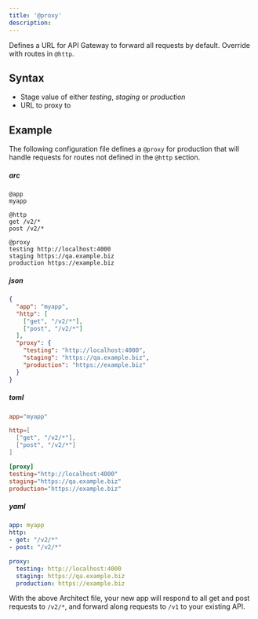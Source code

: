 ```yaml
---
title: '@proxy'
description: 
---
```


Defines a URL for API Gateway to forward all requests by default. Override with routes in `@http`.

## Syntax

- Stage value of either *testing*, *staging* or *production*
- URL to proxy to

## Example

The following configuration file defines a `@proxy` for production that will handle requests for routes not defined in the `@http` section.

<arc-tab-bar>

<arc-tab label="arc">

  <h5>arc</h5>

  <div slot="content">

```arc
@app
myapp

@http
get /v2/*
post /v2/*

@proxy
testing http://localhost:4000
staging https://qa.example.biz
production https://example.biz
```
  </div>

</arc-tab>

<arc-tab label="json">

  <h5>json</h5>

  <div slot="content">

```json
{
  "app": "myapp",
  "http": [
    ["get", "/v2/*"],
    ["post", "/v2/*"]
  ],
  "proxy": {
    "testing": "http://localhost:4000",
    "staging": "https://qa.example.biz",
    "production": "https://example.biz"
  }
}
```

  </div>

</arc-tab>

<arc-tab label="toml">

  <h5>toml</h5>

  <div slot="content">

```toml
app="myapp"

http=[
  ["get", "/v2/*"],
  ["post", "/v2/*"]
]

[proxy]
testing="http://localhost:4000"
staging="https://qa.example.biz"
production="https://example.biz"
```

  </div>

</arc-tab>

<arc-tab label="yaml">

  <h5>yaml</h5>

  <div slot="content">

```yaml
app: myapp
http:
- get: "/v2/*"
- post: "/v2/*"

proxy:
  testing: http://localhost:4000
  staging: https://qa.example.biz
  production: https://example.biz
```

  </div>

</arc-tab>

<arc-tab-bar>

With the above Architect file, your new app will respond to all get and post requests to `/v2/*`, and forward along requests to `/v1` to your existing API.

